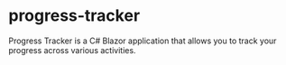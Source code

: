 # progress-tracker
Progress Tracker is a C# Blazor application that allows you to track your progress across various activities.
